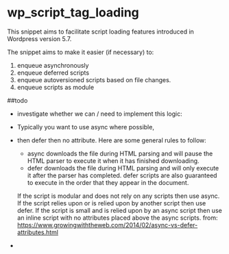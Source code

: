# wp_script_tag_loading
This snippet aims to facilitate script loading features introduced in Wordpress version 5.7.

The snippet aims to make it easier (if necessary) to: 
1. enqueue asynchronously 
2. enqueue deferred scripts
3. enqueue autoversioned scripts based on file changes.
4. enqueue scripts as module


##todo
 * investigate whether we can / need to implement this logic:
 * Typically you want to use async where possible, 
 * then defer then no attribute. Here are some general rules to follow:
    
    * async downloads the file during HTML parsing and will pause the HTML parser to execute it when it has finished downloading.
    * defer downloads the file during HTML parsing and will only execute it after the parser has completed. defer scripts are also guaranteed to execute in the order that they appear in the document.

    If the script is modular and does not rely on any scripts then use async.
    If the script relies upon or is relied upon by another script then use defer.
    If the script is small and is relied upon by an async script then use an inline script with no attributes placed above the async scripts.
    from: https://www.growingwiththeweb.com/2014/02/async-vs-defer-attributes.html
 * 
 
